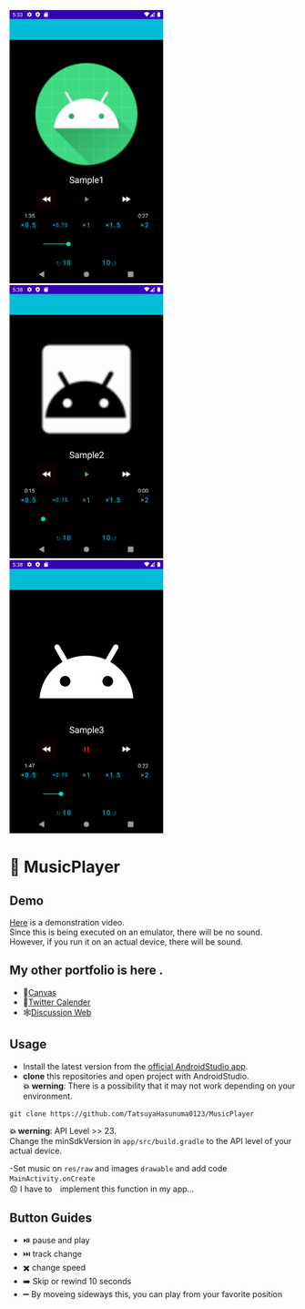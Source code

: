 ![imga screenshot](./images/img1.png) ![imgb screenshot](./images/img2.png) ![imgc screenshot](./images/img3.png)

# 🎵 MusicPlayer  

## Demo
[Here](https://drive.google.com/file/d/1YzpoULIvCi_bBl6aMO38xbyxH8ObpGdJ/view?usp=sharing) is a demonstration video.  
Since this is being executed on an emulator, there will be no sound. However, if you run it on an actual device, there will be sound.

## My other portfolio is here .
- 📝[Canvas](https://github.com/TatsuyaHasunuma0123/Canvas)
- 📆[Twitter Calender](https://github.com/TatsuyaHasunuma0123/Calendar)
- 🕸️[Discussion Web](https://github.com/TatsuyaHasunuma0123/Discuss)
  
## Usage
- Install the latest version from the [official AndroidStudio app](https://developer.android.com/studio). 
- **clone** this repositories and open project with AndroidStudio.  
**:collision: werning**: There is a possibility that it may not work depending on your environment.

```
git clone https://github.com/TatsuyaHasunuma0123/MusicPlayer
```
**:collision: werning**: API Level >> 23.  
Change the minSdkVersion in `app/src/build.gradle` to the API level of your actual device.

-Set music on `res/raw` and images `drawable` and add code `MainActivity.onCreate`  
😞 I have to　implement this function in my app...
 
## Button Guides
- ⏯️ pause and play
- ⏭️ track change
- ✖️ change speed
- ➡️ Skip or rewind 10 seconds
- ➖ By moveing sideways this, you can play from your favorite position

